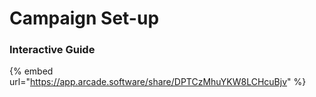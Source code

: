 # Campaign Set-up

### Interactive Guide

{% embed url="https://app.arcade.software/share/DPTCzMhuYKW8LCHcuBjv" %}
